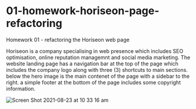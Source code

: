 # 01-homework-horiseon-page-refactoring
Homework 01 - refactoring the Horiseon web page

Horiseon is a company specialising in web presence which includes SEO optimisation, online reputation managemnt and social media marketing. 
The website landing page has a navigation bar at the top of the page which includes the company logo along with three (3) shortcuts to main sections. below the hero image is the main contenet of the page with a sidebar to the right.
a simple footer at the bottom of the page includes some copyright information.

![Screen Shot 2021-08-23 at 10 33 16 am](https://user-images.githubusercontent.com/86697483/130375833-affe1129-884f-4d31-b473-a023065d8379.png)
